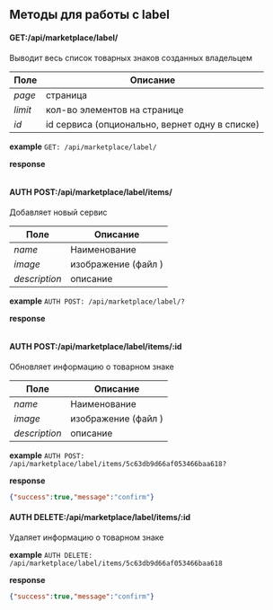 ## Методы для работы с label


#### GET:/api/marketplace/label/

Выводит весь список товарных знаков созданных владельцем 

Поле | Описание
--- | ---
_page_| страница
_limit_| кол-во элементов на странице  
_id_| id сервиса (опционально, вернет одну в списке)

**example** `GET: /api/marketplace/label/`

**response**
```json

```


#### AUTH POST:/api/marketplace/label/items/
Добавляет новый сервис

Поле | Описание
--- | ---
_name_| Наименование 
_image_| изображение (файл )
_description_| описание

**example** `AUTH POST: /api/marketplace/label/?`

**response**
```json

```

#### AUTH POST:/api/marketplace/label/items/:id
Обновляет информацию о товарном знаке

Поле | Описание
--- | ---
_name_| Наименование 
_image_| изображение (файл )
_description_| описание

**example** `AUTH POST: /api/marketplace/label/items/5c63db9d66af053466baa618?`

**response**
```json
{"success":true,"message":"confirm"}
```

#### AUTH DELETE:/api/marketplace/label/items/:id
Удаляет информацию о товарном знаке

**example** `AUTH DELETE: /api/marketplace/label/items/5c63db9d66af053466baa618`

**response**
```json
{"success":true,"message":"confirm"}
```
